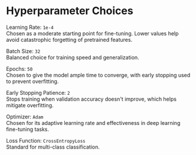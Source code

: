 # Hyperparameter Choices

Learning Rate: `1e-4`  
Chosen as a moderate starting point for fine-tuning. Lower values help avoid catastrophic forgetting of pretrained features.

Batch Size: `32`  
Balanced choice for training speed and generalization.

Epochs: `50`  
Chosen to give the model ample time to converge, with early stopping used to prevent overfitting.

Early Stopping Patience: `2`  
Stops training when validation accuracy doesn't improve, which helps mitigate overfitting.

Optimizer: `Adam`  
Chosen for its adaptive learning rate and effectiveness in deep learning fine-tuning tasks.

Loss Function: `CrossEntropyLoss`  
Standard for multi-class classification.
